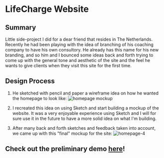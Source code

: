 # LifeCharge Website

## Summary
Little side-project I did for a dear friend that resides in The Netherlands. Recently he had been playing with the idea of branching of his coaching company to have his own consultory. He already has this name for his new branding, and so him and I bounced some ideas back and forth trying to come up with the general tone and aesthetic of the site and the feel he wants to give clients when they visit this site for the first time.

## Design Process

1. He sketched with pencil and paper a wireframe idea on how he wanted the homepage to look like:
![homepage mockup](https://user-images.githubusercontent.com/48811985/58676113-9c047d00-8346-11e9-8a02-c1b90c509577.jpg)

2. I recreated this idea on using Sketch and start building a mockup of the website. It was a very enjoyable experience using Sketch and I will for sure use it in the future to have a more solid idea on what I'm building.

3. After many back and forth sketches and feedback taken into account, we came up with this "final" mockup for the site:
![homepage-4](https://user-images.githubusercontent.com/48811985/58676226-f7cf0600-8346-11e9-910e-0fdf2d778a30.jpg)

## Check out the preliminary demo [here](https://edwindelbosque.github.io/LifeChargeWebsite/)!
